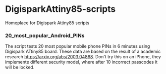 # DigisparkAttiny85-scripts
Homeplace for Digispark Attiny85 scripts

### 20_most_popular_Android_PINs
The script tests 20 most popular mobile phone PINs in 6 minutes using Digispark ATtiny85 board. These data are based on the result of a academic research https://arxiv.org/abs/2003.04868. 
Don't try this on an iPhone, they implemente different security model, where after 10 incorrect passcodes it will be locked. 
